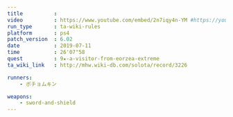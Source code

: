 ```yaml
---
title          :
video          : https://www.youtube.com/embed/2n7iqy4n-YM #https://youtu.be/2n7iqy4n-YM
run_type       : ta-wiki-rules
platform       : ps4
patch_version  : 6.02
date           : 2019-07-11
time           : 26'07"58
quest          : 9★-a-visitor-from-eorzea-extreme
ta_wiki_link   : http://mhw.wiki-db.com/solota/record/3226

runners:
    - ポチョムキン

weapons:
    - sword-and-shield
---
```


